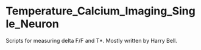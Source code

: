 # Temperature_Calcium_Imaging_Single_Neuron
Scripts for measuring delta F/F and T*. Mostly written by Harry Bell.
